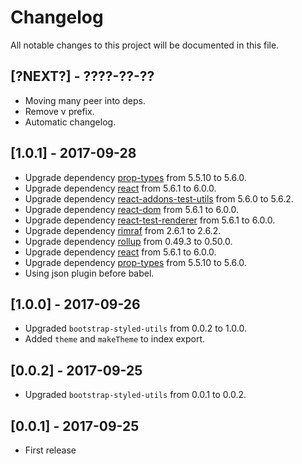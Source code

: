 # Changelog

All notable changes to this project will be documented in this file.

## [?NEXT?] - ????-??-??

- Moving many peer into deps.
- Remove v prefix.
- Automatic changelog.

## [1.0.1] - 2017-09-28

- Upgrade dependency [prop-types](https://www.npmjs.com/package/prop-types) from 5.5.10 to 5.6.0.
- Upgrade dependency [react](https://www.npmjs.com/package/react) from 5.6.1 to 6.0.0.
- Upgrade dependency [react-addons-test-utils](https://www.npmjs.com/package/react-addons-test-utils) from 5.6.0 to 5.6.2.
- Upgrade dependency [react-dom](https://www.npmjs.com/package/react-dom) from 5.6.1 to 6.0.0.
- Upgrade dependency [react-test-renderer](https://www.npmjs.com/package/react-test-renderer) from 5.6.1 to 6.0.0.
- Upgrade dependency [rimraf](https://www.npmjs.com/package/rimraf) from 2.6.1 to 2.6.2.
- Upgrade dependency [rollup](https://www.npmjs.com/package/rollup) from 0.49.3 to 0.50.0.
- Upgrade dependency [react](https://www.npmjs.com/package/react) from 5.6.1 to 6.0.0.
- Upgrade dependency [prop-types](https://www.npmjs.com/package/prop-types) from 5.5.10 to 5.6.0.
- Using json plugin before babel.

## [1.0.0] - 2017-09-26

- Upgraded `bootstrap-styled-utils` from 0.0.2 to 1.0.0.
- Added `theme` and `makeTheme` to index export.

## [0.0.2] - 2017-09-25

- Upgraded `bootstrap-styled-utils` from 0.0.1 to 0.0.2.

## [0.0.1] - 2017-09-25

- First release
